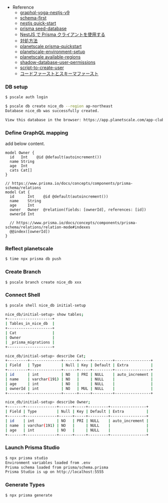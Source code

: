 - Reference
  - [graphql-yoga-nestjs-v9](https://the-guild.dev/blog/graphql-yoga-nestjs-v9)
  - [schema-first](https://github.com/charlypoly/graphql-yoga-nestjs/tree/master/examples/schema-first)
  - [nestjs quick-start](https://docs.nestjs.com/graphql/quick-start)
  - [prisma seed-database](https://www.prisma.io/docs/guides/database/seed-database)
  - [NestJS で Prisma クライアントを使用する](https://zenn.dev/rince/articles/50a66241d04f0b#5.-nestjs%E3%81%A7prisma%E3%82%AF%E3%83%A9%E3%82%A4%E3%82%A2%E3%83%B3%E3%83%88%E3%82%92%E4%BD%BF%E7%94%A8%E3%81%99%E3%82%8B)
  - [対処方法](https://zenn.dev/tatsuyasusukida/articles/why-prisma-migrate-dev-fails-in-myql#%E5%AF%BE%E5%87%A6%E6%96%B9%E6%B3%95)
  - [planetscale prisma-quickstart](https://planetscale.com/docs/tutorials/prisma-quickstart#initialize-prisma)
  - [planetscale-environment-setup](https://planetscale.com/docs/concepts/planetscale-environment-setup#linux-instructions)
  - [planetscale available-regions](https://planetscale.com/docs/concepts/regions#available-regions)
  - [shadow-database-user-permissions](prisma.io/docs/concepts/components/prisma-migrate/shadow-database#shadow-database-user-permissions)
  - [script-to-create-user](https://planetscale.com/docs/reference/import-tool-user-requirements#script-to-create-user)
  - [コードファーストとスキーマファースト](https://zenn.dev/waddy/books/graphql-nestjs-nextjs-bootcamp/viewer/nestjs#%E3%82%B3%E3%83%BC%E3%83%89%E3%83%95%E3%82%A1%E3%83%BC%E3%82%B9%E3%83%88%E3%81%A8%E3%82%B9%E3%82%AD%E3%83%BC%E3%83%9E%E3%83%95%E3%82%A1%E3%83%BC%E3%82%B9%E3%83%88)

### DB setup

```bash
$ pscale auth login

$ pscale db create nice_db --region ap-northeast
Database nice_db was successfully created.

View this database in the browser: https://app.planetscale.com/app-club/nice_db
```

### Define GraphQL mapping

add below content.

```prisma
model Owner {
  id   Int    @id @default(autoincrement())
  name String
  age  Int
  cats Cat[]
}

// https://www.prisma.io/docs/concepts/components/prisma-schema/relations
model Cat {
  id      Int    @id @default(autoincrement())
  name    String
  age     Int
  owner   Owner  @relation(fields: [ownerId], references: [id])
  ownerId Int

  // https://www.prisma.io/docs/concepts/components/prisma-schema/relations/relation-mode#indexes
  @@index([ownerId])
}
```

### Reflect planetscale

```bash
$ time npx prisma db push
```

### Create Branch

```bash
$ pscale branch create nice_db xxx
```

### Connect Shell

```bash
$ pscale shell nice_db initial-setup
```

```bash
nice_db/initial-setup> show tables;
+--------------------+
| Tables_in_nice_db  |
+--------------------+
| Cat                |
| Owner              |
| _prisma_migrations |
+--------------------+

nice_db/initial-setup> describe Cat;
+---------+--------------+------+-----+---------+----------------+
| Field   | Type         | Null | Key | Default | Extra          |
+---------+--------------+------+-----+---------+----------------+
| id      | int          | NO   | PRI | NULL    | auto_increment |
| name    | varchar(191) | NO   |     | NULL    |                |
| age     | int          | NO   |     | NULL    |                |
| ownerId | int          | NO   | MUL | NULL    |                |
+---------+--------------+------+-----+---------+----------------+

nice_db/initial-setup> describe Owner;
+-------+--------------+------+-----+---------+----------------+
| Field | Type         | Null | Key | Default | Extra          |
+-------+--------------+------+-----+---------+----------------+
| id    | int          | NO   | PRI | NULL    | auto_increment |
| name  | varchar(191) | NO   |     | NULL    |                |
| age   | int          | NO   |     | NULL    |                |
+-------+--------------+------+-----+---------+----------------+
```

### Launch Prisma Studio

```bash
$ npx prisma studio
Environment variables loaded from .env
Prisma schema loaded from prisma/schema.prisma
Prisma Studio is up on http://localhost:5555
```

### Generate Types

```bash
$ npx prisma generate
```
